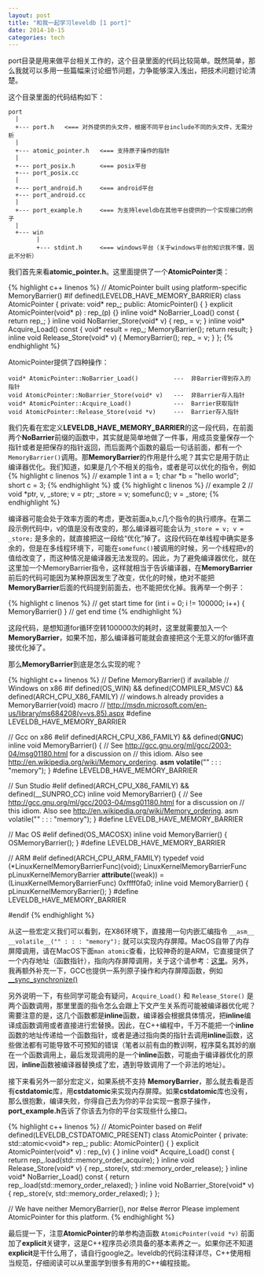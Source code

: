 ```yaml
---
layout: post
title: "和我一起学习leveldb [1 port]"
date: 2014-10-15
categories: tech
---
```


port目录是用来做平台相关工作的，这个目录里面的代码比较简单。既然简单，那么我就可以多用一些篇幅来讨论细节问题，力争能够深入浅出，把技术问题讨论清楚。

这个目录里面的代码结构如下：

    port
      |
      +--- port.h   <=== 对外提供的头文件，根据不同平台include不同的头文件，无需分析
      |
      +--- atomic_pointer.h   <=== 支持原子操作的指针
      |
      +--- port_posix.h       <=== posix平台
      +--- port_posix.cc
      |
      +--- port_android.h     <=== android平台
      +--- port_android.cc
      |
      +--- port_example.h     <=== 为支持leveldb在其他平台提供的一个实现接口的例子
      |
      +--- win
            |
            +--- stdint.h     <=== windows平台（关于windows平台的知识我不懂，因此不分析）
            
我们首先来看**atomic_pointer.h**。这里面提供了一个**AtomicPointer**类：

{% highlight c++ linenos %}
// AtomicPointer built using platform-specific MemoryBarrier()
#if defined(LEVELDB_HAVE_MEMORY_BARRIER)
class AtomicPointer {
    private:
        void* rep_;
    public:
        AtomicPointer() { }
        explicit AtomicPointer(void* p) : rep_(p) {}
        inline void* NoBarrier_Load() const { return rep_; }
        inline void NoBarrier_Store(void* v) { rep_ = v; }
        inline void* Acquire_Load() const {
            void* result = rep_;
            MemoryBarrier();
            return result;
        }
        inline void Release_Store(void* v) {
            MemoryBarrier();
            rep_ = v;
        }
};
{% endhighlight %}

AtomicPointer提供了四种操作：

    void* AtomicPointer::NoBarrier_Load()          ---  非Barrier得到存入的指针
    void AtomicPointer::NoBarrier_Store(void* v)   ---  非Barrier存入指针
    void* AtomicPointer::Acquire_Load()            ---  Barrier获取指针
    void AtomicPointer::Release_Store(void *v)     ---  Barrier存入指针

我们先看在宏定义**LEVELDB_HAVE_MEMORY_BARRIER**的这一段代码，在前面两个**NoBarrier**前缀的函数中，其实就是简单地做了一件事，用成员变量保存一个指针或者是把保存的指针返回，而后面两个函数的最后一句话前面，都有一个`MemoryBarrier()`调用。那**MemoryBarrier**的作用是什么呢？其实它是用于防止编译器优化。我们知道，如果是几个不相关的指令，或者是可以优化的指令，例如
{% highlight c linenos %}
// example 1
    int a = 1;
    char *b = "hello world";
    short c = 3;
{% endhighlight %}
或
{% highlight c linenos %}
// example 2
    // void *ptr, v, _store;
    v = ptr;
    _store = v;
    somefunc();
    v = _store;
{% endhighlight %}

编译器可能会处于效率方面的考虑，更改前面a,b,c几个指令的执行顺序。在第二段示例代码中，v的值是没有改变的，那么编译器可能会认为`_store = v; v = _store;` 是多余的，就直接把这一段给“优化”掉了。这段代码在单线程中确实是多余的，但是在多线程环境下，可能在`somefunc()`被调用的时候，另一个线程把v的值给改变了，而这种情况是编译器无法发现的。因此，为了避免编译器优化，就在这里加一个MemoryBarrier指令，这样就相当于告诉编译器，在**MemoryBarrier**前后的代码可能因为某种原因发生了改变，优化的时候，绝对不能把**MemoryBarrier**后面的代码提到前面去，也不能把优化掉。我再举一个例子：

{% highlight c linenos %}
// get start time
for (int i = 0; i != 100000; i++) {
    MemoryBarrier()
}
// get end time
{% endhighlight %}

这段代码，是想知道for循环空转100000次的耗时，这里就需要加入一个**MemoryBarrier**，如果不加，那么编译器可能就会直接把这个无意义的for循环直接优化掉了。

那么**MemoryBarrier**到底是怎么实现的呢？

{% highlight c++ linenos %}
// Define MemoryBarrier() if available
// Windows on x86
#if defined(OS_WIN) && defined(COMPILER_MSVC) && defined(ARCH_CPU_X86_FAMILY)
// windows.h already provides a MemoryBarrier(void) macro
// http://msdn.microsoft.com/en-us/library/ms684208(v=vs.85).aspx
#define LEVELDB_HAVE_MEMORY_BARRIER

// Gcc on x86
#elif defined(ARCH_CPU_X86_FAMILY) && defined(__GNUC__)
inline void MemoryBarrier() {
    // See http://gcc.gnu.org/ml/gcc/2003-04/msg01180.html for a discussion on
    // this idiom. Also see http://en.wikipedia.org/wiki/Memory_ordering.
    __asm__ __volatile__("" : : : "memory");
}
#define LEVELDB_HAVE_MEMORY_BARRIER

// Sun Studio
#elif defined(ARCH_CPU_X86_FAMILY) && defined(__SUNPRO_CC)
inline void MemoryBarrier() {
    // See http://gcc.gnu.org/ml/gcc/2003-04/msg01180.html for a discussion on
    // this idiom. Also see http://en.wikipedia.org/wiki/Memory_ordering.
    asm volatile("" : : : "memory");
}
#define LEVELDB_HAVE_MEMORY_BARRIER

// Mac OS
#elif defined(OS_MACOSX)
inline void MemoryBarrier() {
    OSMemoryBarrier();
}
#define LEVELDB_HAVE_MEMORY_BARRIER

// ARM
#elif defined(ARCH_CPU_ARM_FAMILY)
typedef void (*LinuxKernelMemoryBarrierFunc)(void);
LinuxKernelMemoryBarrierFunc pLinuxKernelMemoryBarrier __attribute__((weak)) =
    (LinuxKernelMemoryBarrierFunc) 0xffff0fa0;
    inline void MemoryBarrier() {
        pLinuxKernelMemoryBarrier();
    }
#define LEVELDB_HAVE_MEMORY_BARRIER

#endif
{% endhighlight %}

从这一些宏定义我们可以看到，在X86环境下，直接用一句内嵌汇编指令 `__asm__ __volatile__("" : : : "memory");` 就可以实现内存屏障。MacOS自带了内存屏障调用，请在MacOS下面`man atomic`查看，比较神奇的是ARM，它直接提供了一个内存地址（函数指针），指向内存屏障调用，关于这个请参考：[这里][kernel_helper]。另外，我再额外补充一下，GCC也提供一系列原子操作和内存屏障函数，例如[__sync_synchronize()][gcc_sync]

另外说明一下，有些同学可能会有疑问，`Acquire_Load()` 和 `Release_Store()` 是两个函数调用，那里里面的指令怎么会跟上下文产生关系而可能被编译器优化呢？需要注意的是，这几个函数都是**inline**函数，编译器会根据具体情况，把**inline**编译成函数调用或者直接进行宏替换。因此，在C++编程中，千万不能把一个**inline**函数的地址传递给一个函数指针，或者是通过指向类的指针去调用**inline**函数，这些做法都有可能导致不可预知的错误（笔者以前有血的教训啊，程序莫名其妙的崩在一个函数调用上，最后发现调用的是一个**inline**函数，可能由于编译器优化的原因，**inline**函数被编译器替换成了宏，遇到导致调用了一个非法的地址）。

接下来看另外一部分宏定义，如果系统不支持 **MemoryBarrier**，那么就去看是否有**cstdatomic**库，用**cstdatomic**来实现内存屏障。如果**cstdatomic**库也没有，那么很抱歉，编译失败，你得自己去为你的平台实现一套原子操作，**port_example.h**告诉了你该去为你的平台实现些什么接口。

{% highlight c++ linenos %}
// AtomicPointer based on <cstdatomic>
#elif defined(LEVELDB_CSTDATOMIC_PRESENT)
class AtomicPointer {
    private:
        std::atomic<void*> rep_;
    public:
        AtomicPointer() { }
        explicit AtomicPointer(void* v) : rep_(v) { }
        inline void* Acquire_Load() const {
            return rep_.load(std::memory_order_acquire);
        }
        inline void Release_Store(void* v) {
            rep_.store(v, std::memory_order_release);
        }
        inline void* NoBarrier_Load() const {
            return rep_.load(std::memory_order_relaxed);
        }
        inline void NoBarrier_Store(void* v) {
            rep_.store(v, std::memory_order_relaxed);
        }
};

// We have neither MemoryBarrier(), nor <cstdatomic>
#else
#error Please implement AtomicPointer for this platform.
{% endhighlight %}

最后提一下，注意**AtomicPointer**的单参构造函数 `AtomicPointer(void *v)` 前面加了**explicit**关键字，这是C++程序员必须具备的基本素养之一。如果你还不知道**explicit**是干什么用了，请自行google之。leveldb的代码注释详尽，C++使用相当规范，仔细阅读可以从里面学到很多有用的C++编程技能。

[kernel_helper]: https://www.kernel.org/doc/Documentation/arm/kernel_user_helpers.txt
[gcc_sync]: http://www.cnblogs.com/FrankTan/archive/2010/12/11/1903377.html






